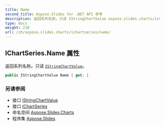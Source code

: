 ```yaml
---
title: Name
second_title: Aspose.Slides for .NET API 参考
description: 返回系列名称。只读 IStringChartValue aspose.slides.charts/istringchartvalue。
type: docs
weight: 210
url: /zh/aspose.slides.charts/ichartseries/name/
---
```


## IChartSeries.Name 属性

返回系列名称。只读 [`IStringChartValue`](../../istringchartvalue)。

```csharp
public IStringChartValue Name { get; }
```

### 另请参阅

* 接口 [IStringChartValue](../../istringchartvalue)
* 接口 [IChartSeries](../../ichartseries)
* 命名空间 [Aspose.Slides.Charts](../../ichartseries)
* 程序集 [Aspose.Slides](../../../)

<!-- DO NOT EDIT: 由 xmldocmd 为 Aspose.Slides.dll 生成 -->
